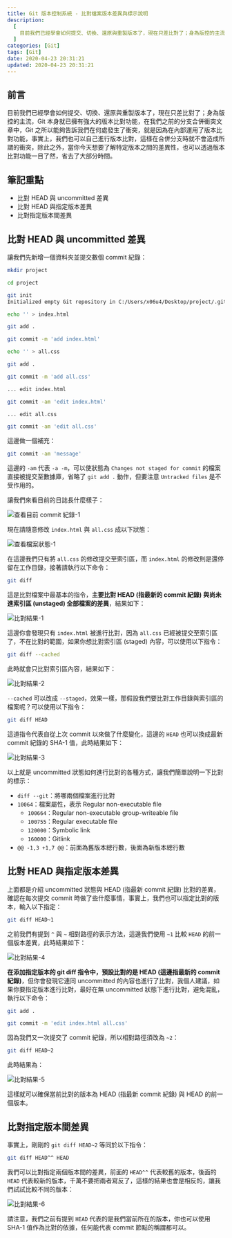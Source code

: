 ```yaml
---
title: Git 版本控制系統 - 比對檔案版本差異與標示說明
description:
  [
    目前我們已經學會如何提交、切換、還原與重製版本了，現在只差比對了；身為版控的主流，Git 本身就已擁有強大的版本比對功能，在我們之前的分支合併衝突文章中，Git 之所以能夠告訴我們在何處發生了衝突，就是因為在內部運用了版本比對功能，事實上，我們也可以自己進行版本比對，這樣在合併分支時就不會造成所謂的衝突，除此之外，當你今天想要了解特定版本之間的差異性，也可以透過版本比對功能一目了然，省去了大部分時間。,
  ]
categories: [Git]
tags: [Git]
date: 2020-04-23 20:31:21
updated: 2020-04-23 20:31:21
---
```


## 前言

目前我們已經學會如何提交、切換、還原與重製版本了，現在只差比對了；身為版控的主流，Git 本身就已擁有強大的版本比對功能，在我們之前的分支合併衝突文章中，Git 之所以能夠告訴我們在何處發生了衝突，就是因為在內部運用了版本比對功能，事實上，我們也可以自己進行版本比對，這樣在合併分支時就不會造成所謂的衝突，除此之外，當你今天想要了解特定版本之間的差異性，也可以透過版本比對功能一目了然，省去了大部分時間。

## 筆記重點

- 比對 HEAD 與 uncommitted 差異
- 比對 HEAD 與指定版本差異
- 比對指定版本間差異

## 比對 HEAD 與 uncommitted 差異

讓我們先新增一個資料夾並提交數個 commit 紀錄：

```bash
mkdir project

cd project

git init
Initialized empty Git repository in C:/Users/x06u4/Desktop/project/.git/

echo '' > index.html

git add .

git commit -m 'add index.html'

echo '' > all.css

git add .

git commit -m 'add all.css'

... edit index.html

git commit -am 'edit index.html'

... edit all.css

git commit -am 'edit all.css'
```

這邊做一個補充：

```bash
git commit -am 'message'
```

這邊的 `-am` 代表 `-a -m`，可以使狀態為 `Changes not staged for commit` 的檔案直接被提交至數據庫，省略了 `git add .` 動作，但要注意 `Untracked files` 是不受作用的。

讓我們來看目前的日誌長什麼樣子：

![查看目前 commit 紀錄-1](https://i.imgur.com/LrVHToM.png)

現在請隨意修改 `index.html` 與 `all.css` 成以下狀態：

![查看檔案狀態-1](https://i.imgur.com/poFZvMJ.png)

在這邊我們只有將 `all.css` 的修改提交至索引區，而 `index.html` 的修改則是還停留在工作目錄，接著請執行以下命令：

```bash
git diff
```

這是比對檔案中最基本的指令，**主要比對 HEAD (指最新的 commit 紀錄) 與尚未進索引區 (unstaged) 全部檔案的差異**，結果如下：

![比對結果-1](https://i.imgur.com/YjEQ37s.png)

這邊你會發現只有 `index.html` 被進行比對，因為 `all.css` 已經被提交至索引區了，不在比對的範圍，如果你想比對索引區 (staged) 內容，可以使用以下指令：

```bash
git diff --cached
```

此時就會只比對索引區內容，結果如下：

![比對結果-2](https://i.imgur.com/rmyNDfc.png)

`--cached` 可以改成 `--staged`，效果一樣，那假設我們要比對工作目錄與索引區的檔案呢？可以使用以下指令：

```bash
git diff HEAD
```

這道指令代表自從上次 commit 以來做了什麼變化，這邊的 `HEAD` 也可以換成最新 commit 紀錄的 SHA-1 值，此時結果如下：

![比對結果-3](https://i.imgur.com/ieP7THF.png)

以上就是 uncommitted 狀態如何進行比對的各種方式，讓我們簡單說明一下比對的標示：

- `diff --git`：將哪兩個檔案進行比對
- `10064`：檔案屬性，表示 Regular non-executable file
  - `100664`：Regular non-executable group-writeable file
  - `100755`：Regular executable file
  - `120000`：Symbolic link
  - `160000`：Gitlink
- `@@ -1,3 +1,7 @@`：前面為舊版本總行數，後面為新版本總行數

## 比對 HEAD 與指定版本差異

上面都是介紹 uncommitted 狀態與 HEAD (指最新 commit 紀錄) 比對的差異，確認在每次提交 commit 時做了些什麼事情，事實上，我們也可以指定比對的版本，輸入以下指定：

```bash
git diff HEAD~1
```

之前我們有提到 `^` 與 `~` 相對路徑的表示方法，這邊我們使用 `~1` 比較 `HEAD` 的前一個版本差異，此時結果如下：

![比對結果-4](https://i.imgur.com/nZAS22h.png)

**在添加指定版本的 git diff 指令中，預設比對的是 HEAD (這邊指最新的 commit 紀錄)**，但你會發現它連同 uncommitted 的內容也進行了比對，我個人建議，如果你要指定版本進行比對，最好在無 uncommitted 狀態下進行比對，避免混亂，執行以下命令：

```bash
git add .

git commit -m 'edit index.html all.css'
```

因為我們又一次提交了 commit 紀錄，所以相對路徑須改為 `~2`：

```bash
git diff HEAD~2
```

此時結果為：

![比對結果-5](https://i.imgur.com/BQ3l1Kp.png)

這樣就可以確保當前比對的版本為 HEAD (指最新 commit 紀錄) 與 HEAD 的前一個版本。

## 比對指定版本間差異

事實上，剛剛的 `git diff HEAD~2` 等同於以下指令：

```bash
git diff HEAD^^ HEAD
```

我們可以比對指定兩個版本間的差異，前面的 `HEAD^^` 代表較舊的版本，後面的 `HEAD` 代表較新的版本，千萬不要把兩者寫反了，這樣的結果也會是相反的，讓我們試試比較不同的版本：

![比對結果-6](https://i.imgur.com/W67sTVw.png)

請注意，我們之前有提到 `HEAD` 代表的是我們當前所在的版本，你也可以使用 SHA-1 值作為比對的依據，任何能代表 commit 節點的稱謂都可以。
